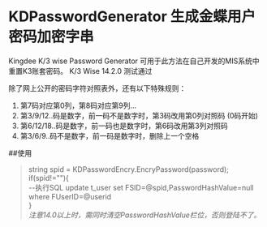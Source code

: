 # KDPasswordGenerator 生成金蝶用户密码加密字串
Kingdee K/3 wise Password Generator 
可用于此方法在自己开发的MIS系统中重置K3账套密码。
K/3 Wise 14.2.0 测试通过

除了网上公开的密码字符对照表外，还有以下特殊规则： 
1. 第7码对应第0列，第8码对应第9列...  
2. 第3/9/12..码是数字，前一码不是数字时，第3码改用第0列对照码 (0码开始) 
3. 第6/12/18..码是数字，前一码也是数字时，第6码改用第3列对照码 
4. 第3/6/9..码不是数字，前一码是数字时，删除上一个空格 

##使用
>string spid = KDPasswordEncry.EncryPassword(password);   
>if(spid!=""){  
>--执行SQL  update t_user set FSID=@spid,PasswordHashValue=null where FUserID=@userid   
>}  
>*注意14.0以上时，需同时清空PasswordHashValue栏位，否则登陆不了。*
